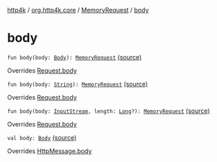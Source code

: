 [http4k](../../index.md) / [org.http4k.core](../index.md) / [MemoryRequest](index.md) / [body](./body.md)

# body

`fun body(body: `[`Body`](../-body/index.md)`): `[`MemoryRequest`](index.md) [(source)](https://github.com/http4k/http4k/blob/master/http4k-core/src/main/kotlin/org/http4k/core/http.kt#L171)

Overrides [Request.body](../-request/body.md)


`fun body(body: `[`String`](https://kotlinlang.org/api/latest/jvm/stdlib/kotlin/-string/index.html)`): `[`MemoryRequest`](index.md) [(source)](https://github.com/http4k/http4k/blob/master/http4k-core/src/main/kotlin/org/http4k/core/http.kt#L173)

Overrides [Request.body](../-request/body.md)


`fun body(body: `[`InputStream`](http://docs.oracle.com/javase/6/docs/api/java/io/InputStream.html)`, length: `[`Long`](https://kotlinlang.org/api/latest/jvm/stdlib/kotlin/-long/index.html)`?): `[`MemoryRequest`](index.md) [(source)](https://github.com/http4k/http4k/blob/master/http4k-core/src/main/kotlin/org/http4k/core/http.kt#L175)

Overrides [Request.body](../-request/body.md)


`val body: `[`Body`](../-body/index.md) [(source)](https://github.com/http4k/http4k/blob/master/http4k-core/src/main/kotlin/org/http4k/core/http.kt#L152)

Overrides [HttpMessage.body](../-http-message/body.md)

